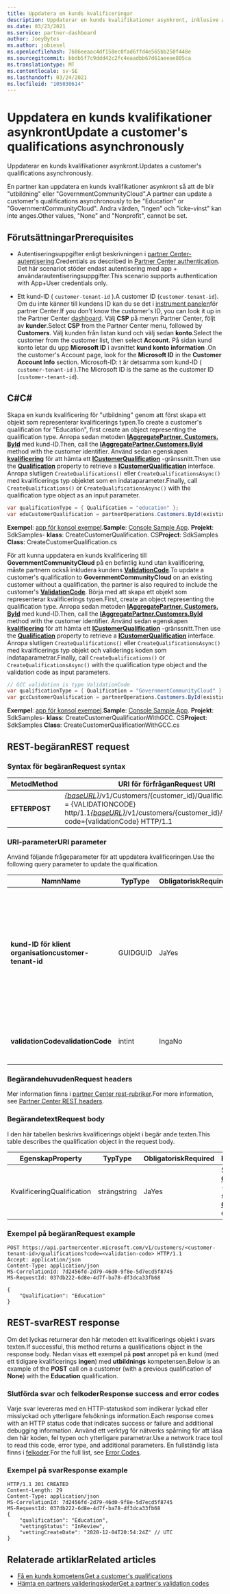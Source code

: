 ```yaml
---
title: Uppdatera en kunds kvalificeringar
description: Uppdaterar en kunds kvalifikationer asynkront, inklusive adressen som är kopplad till profilen.
ms.date: 03/23/2021
ms.service: partner-dashboard
author: JoeyBytes
ms.author: jobiesel
ms.openlocfilehash: 7606eeaac4df158ec0fad6ffd4e565bb250f448e
ms.sourcegitcommit: bbdb5f7c9ddd42c2fc4eaadbb67d61aeeae805ca
ms.translationtype: MT
ms.contentlocale: sv-SE
ms.lasthandoff: 03/24/2021
ms.locfileid: "105030614"
---
```

# <a name="update-a-customers-qualifications-asynchronously"></a><span data-ttu-id="e1a19-103">Uppdatera en kunds kvalifikationer asynkront</span><span class="sxs-lookup"><span data-stu-id="e1a19-103">Update a customer's qualifications asynchronously</span></span>

<span data-ttu-id="e1a19-104">Uppdaterar en kunds kvalifikationer asynkront.</span><span class="sxs-lookup"><span data-stu-id="e1a19-104">Updates a customer's qualifications asynchronously.</span></span>

<span data-ttu-id="e1a19-105">En partner kan uppdatera en kunds kvalifikationer asynkront så att de blir "utbildning" eller "GovernmentCommunityCloud".</span><span class="sxs-lookup"><span data-stu-id="e1a19-105">A partner can update a customer's qualifications asynchronously to be "Education" or "GovernmentCommunityCloud".</span></span> <span data-ttu-id="e1a19-106">Andra värden, "ingen" och "icke-vinst" kan inte anges.</span><span class="sxs-lookup"><span data-stu-id="e1a19-106">Other values, "None" and "Nonprofit", cannot be set.</span></span>

## <a name="prerequisites"></a><span data-ttu-id="e1a19-107">Förutsättningar</span><span class="sxs-lookup"><span data-stu-id="e1a19-107">Prerequisites</span></span>

- <span data-ttu-id="e1a19-108">Autentiseringsuppgifter enligt beskrivningen i [partner Center-autentisering](partner-center-authentication.md).</span><span class="sxs-lookup"><span data-stu-id="e1a19-108">Credentials as described in [Partner Center authentication](partner-center-authentication.md).</span></span> <span data-ttu-id="e1a19-109">Det här scenariot stöder endast autentisering med app + användarautentiseringsuppgifter.</span><span class="sxs-lookup"><span data-stu-id="e1a19-109">This scenario supports authentication with App+User credentials only.</span></span>

- <span data-ttu-id="e1a19-110">Ett kund-ID ( `customer-tenant-id` ).</span><span class="sxs-lookup"><span data-stu-id="e1a19-110">A customer ID (`customer-tenant-id`).</span></span> <span data-ttu-id="e1a19-111">Om du inte känner till kundens ID kan du se det i [instrument panelen](https://partner.microsoft.com/dashboard)för partner Center.</span><span class="sxs-lookup"><span data-stu-id="e1a19-111">If you don't know the customer's ID, you can look it up in the Partner Center [dashboard](https://partner.microsoft.com/dashboard).</span></span> <span data-ttu-id="e1a19-112">Välj **CSP** på menyn Partner Center, följt av **kunder**.</span><span class="sxs-lookup"><span data-stu-id="e1a19-112">Select **CSP** from the Partner Center menu, followed by **Customers**.</span></span> <span data-ttu-id="e1a19-113">Välj kunden från listan kund och välj sedan **konto**.</span><span class="sxs-lookup"><span data-stu-id="e1a19-113">Select the customer from the customer list, then select **Account**.</span></span> <span data-ttu-id="e1a19-114">På sidan kund konto letar du upp **Microsoft ID** i avsnittet **kund konto information** .</span><span class="sxs-lookup"><span data-stu-id="e1a19-114">On the customer's Account page, look for the **Microsoft ID** in the **Customer Account Info** section.</span></span> <span data-ttu-id="e1a19-115">Microsoft-ID: t är detsamma som kund-ID ( `customer-tenant-id` ).</span><span class="sxs-lookup"><span data-stu-id="e1a19-115">The Microsoft ID is the same as the customer ID  (`customer-tenant-id`).</span></span>

## <a name="c"></a><span data-ttu-id="e1a19-116">C\#</span><span class="sxs-lookup"><span data-stu-id="e1a19-116">C\#</span></span>

<span data-ttu-id="e1a19-117">Skapa en kunds kvalificering för "utbildning" genom att först skapa ett objekt som representerar kvalificerings typen.</span><span class="sxs-lookup"><span data-stu-id="e1a19-117">To create a customer's qualification for "Education", first create an object representing the qualification type.</span></span> <span data-ttu-id="e1a19-118">Anropa sedan metoden [**IAggregatePartner. Customers. ById**](/dotnet/api/microsoft.store.partnercenter.customers.icustomercollection.byid) med kund-ID.</span><span class="sxs-lookup"><span data-stu-id="e1a19-118">Then, call the [**IAggregatePartner.Customers.ById**](/dotnet/api/microsoft.store.partnercenter.customers.icustomercollection.byid) method with the customer identifier.</span></span> <span data-ttu-id="e1a19-119">Använd sedan egenskapen [**kvalificering**](/dotnet/api/microsoft.store.partnercenter.customers.icustomer.qualification) för att hämta ett [**ICustomerQualification**](/dotnet/api/microsoft.store.partnercenter.qualification.icustomerqualification) -gränssnitt.</span><span class="sxs-lookup"><span data-stu-id="e1a19-119">Then use the [**Qualification**](/dotnet/api/microsoft.store.partnercenter.customers.icustomer.qualification) property to retrieve a [**ICustomerQualification**](/dotnet/api/microsoft.store.partnercenter.qualification.icustomerqualification) interface.</span></span> <span data-ttu-id="e1a19-120">Anropa slutligen `CreateQualifications()` eller `CreateQualificationsAsync()` med kvalificerings typ objektet som en indataparameter.</span><span class="sxs-lookup"><span data-stu-id="e1a19-120">Finally, call `CreateQualifications()` or `CreateQualificationsAsync()` with the qualification type object as an input parameter.</span></span>

``` csharp
var qualificationType = { Qualification = "education" };
var eduCustomerQualification = partnerOperations.Customers.ById(existingCustomer.Id).Qualification.CreateQualifications(qualificationType);
```

<span data-ttu-id="e1a19-121">**Exempel**: [app för konsol exempel](https://github.com/microsoft/Partner-Center-DotNet-Samples).</span><span class="sxs-lookup"><span data-stu-id="e1a19-121">**Sample**: [Console Sample App](https://github.com/microsoft/Partner-Center-DotNet-Samples).</span></span> <span data-ttu-id="e1a19-122">**Projekt**: SdkSamples- **klass**: CreateCustomerQualification. CS</span><span class="sxs-lookup"><span data-stu-id="e1a19-122">**Project**: SdkSamples **Class**: CreateCustomerQualification.cs</span></span>

<span data-ttu-id="e1a19-123">För att kunna uppdatera en kunds kvalificering till **GovernmentCommunityCloud** på en befintlig kund utan kvalificering, måste partnern också inkludera kundens [**ValidationCode**](utility-resources.md#validationcode).</span><span class="sxs-lookup"><span data-stu-id="e1a19-123">To update a customer's qualification to **GovernmentCommunityCloud** on an existing customer without a qualification, the partner is also required to include the customer's [**ValidationCode**](utility-resources.md#validationcode).</span></span> <span data-ttu-id="e1a19-124">Börja med att skapa ett objekt som representerar kvalificerings typen.</span><span class="sxs-lookup"><span data-stu-id="e1a19-124">First, create an object representing the qualification type.</span></span> <span data-ttu-id="e1a19-125">Anropa sedan metoden [**IAggregatePartner. Customers. ById**](/dotnet/api/microsoft.store.partnercenter.customers.icustomercollection.byid) med kund-ID.</span><span class="sxs-lookup"><span data-stu-id="e1a19-125">Then, call the [**IAggregatePartner.Customers.ById**](/dotnet/api/microsoft.store.partnercenter.customers.icustomercollection.byid) method with the customer identifier.</span></span> <span data-ttu-id="e1a19-126">Använd sedan egenskapen [**kvalificering**](/dotnet/api/microsoft.store.partnercenter.customers.icustomer.qualification) för att hämta ett [**ICustomerQualification**](/dotnet/api/microsoft.store.partnercenter.qualification.icustomerqualification) -gränssnitt.</span><span class="sxs-lookup"><span data-stu-id="e1a19-126">Then use the [**Qualification**](/dotnet/api/microsoft.store.partnercenter.customers.icustomer.qualification) property to retrieve a [**ICustomerQualification**](/dotnet/api/microsoft.store.partnercenter.qualification.icustomerqualification) interface.</span></span> <span data-ttu-id="e1a19-127">Anropa slutligen `CreateQualifications()` eller `CreateQualificationsAsync()` med kvalificerings typ objekt och validerings koden som indataparametrar.</span><span class="sxs-lookup"><span data-stu-id="e1a19-127">Finally, call `CreateQualifications()` or `CreateQualificationsAsync()` with the qualification type object and the validation code as input parameters.</span></span>

``` csharp
// GCC validation is type ValidationCode
var qualificationType = { Qualification = "GovernmentCommunityCloud" };
var gccCustomerQualification = partnerOperations.Customers.ById(existingCustomer.Id).Qualification.CreateQualifications(qualificationType, gccValidation);
```

<span data-ttu-id="e1a19-128">**Exempel**: [app för konsol exempel](https://github.com/microsoft/Partner-Center-DotNet-Samples).</span><span class="sxs-lookup"><span data-stu-id="e1a19-128">**Sample**: [Console Sample App](https://github.com/microsoft/Partner-Center-DotNet-Samples).</span></span> <span data-ttu-id="e1a19-129">**Projekt**: SdkSamples- **klass**: CreateCustomerQualificationWithGCC. CS</span><span class="sxs-lookup"><span data-stu-id="e1a19-129">**Project**: SdkSamples **Class**: CreateCustomerQualificationWithGCC.cs</span></span>

## <a name="rest-request"></a><span data-ttu-id="e1a19-130">REST-begäran</span><span class="sxs-lookup"><span data-stu-id="e1a19-130">REST request</span></span>

### <a name="request-syntax"></a><span data-ttu-id="e1a19-131">Syntax för begäran</span><span class="sxs-lookup"><span data-stu-id="e1a19-131">Request syntax</span></span>

| <span data-ttu-id="e1a19-132">Metod</span><span class="sxs-lookup"><span data-stu-id="e1a19-132">Method</span></span>  | <span data-ttu-id="e1a19-133">URI för förfrågan</span><span class="sxs-lookup"><span data-stu-id="e1a19-133">Request URI</span></span>                                                                                             |
|---------|---------------------------------------------------------------------------------------------------------|
| <span data-ttu-id="e1a19-134">**EFTER**</span><span class="sxs-lookup"><span data-stu-id="e1a19-134">**POST**</span></span> | <span data-ttu-id="e1a19-135">[*{baseURL}*](partner-center-rest-urls.md)/v1/Customers/{customer_id}/Qualifications? Code = {VALIDATIONCODE} http/1.1</span><span class="sxs-lookup"><span data-stu-id="e1a19-135">[*{baseURL}*](partner-center-rest-urls.md)/v1/customers/{customer_id}/qualifications?code={validationCode} HTTP/1.1</span></span> |

### <a name="uri-parameter"></a><span data-ttu-id="e1a19-136">URI-parameter</span><span class="sxs-lookup"><span data-stu-id="e1a19-136">URI parameter</span></span>

<span data-ttu-id="e1a19-137">Använd följande frågeparameter för att uppdatera kvalificeringen.</span><span class="sxs-lookup"><span data-stu-id="e1a19-137">Use the following query parameter to update the qualification.</span></span>

| <span data-ttu-id="e1a19-138">Namn</span><span class="sxs-lookup"><span data-stu-id="e1a19-138">Name</span></span>                   | <span data-ttu-id="e1a19-139">Typ</span><span class="sxs-lookup"><span data-stu-id="e1a19-139">Type</span></span> | <span data-ttu-id="e1a19-140">Obligatorisk</span><span class="sxs-lookup"><span data-stu-id="e1a19-140">Required</span></span> | <span data-ttu-id="e1a19-141">Beskrivning</span><span class="sxs-lookup"><span data-stu-id="e1a19-141">Description</span></span>                                                                                                                                            |
|------------------------|------|----------|--------------------------------------------------------------------------------------------------------------------------------------------------------|
| <span data-ttu-id="e1a19-142">**kund-ID för klient organisation**</span><span class="sxs-lookup"><span data-stu-id="e1a19-142">**customer-tenant-id**</span></span> | <span data-ttu-id="e1a19-143">GUID</span><span class="sxs-lookup"><span data-stu-id="e1a19-143">GUID</span></span> | <span data-ttu-id="e1a19-144">Ja</span><span class="sxs-lookup"><span data-stu-id="e1a19-144">Yes</span></span>      | <span data-ttu-id="e1a19-145">Värdet är ett GUID-formaterat **kund-Tenant-ID** som gör det möjligt för åter försäljaren att filtrera resultaten för en specifik kund som tillhör åter försäljaren.</span><span class="sxs-lookup"><span data-stu-id="e1a19-145">The value is a GUID formatted **customer-tenant-id** that allows the reseller to filter the results for a given customer that belongs to the reseller.</span></span> |
| <span data-ttu-id="e1a19-146">**validationCode**</span><span class="sxs-lookup"><span data-stu-id="e1a19-146">**validationCode**</span></span>     | <span data-ttu-id="e1a19-147">int</span><span class="sxs-lookup"><span data-stu-id="e1a19-147">int</span></span>  | <span data-ttu-id="e1a19-148">Inga</span><span class="sxs-lookup"><span data-stu-id="e1a19-148">No</span></span>       | <span data-ttu-id="e1a19-149">Krävs endast för Community-molnet för myndigheter.</span><span class="sxs-lookup"><span data-stu-id="e1a19-149">Only needed for Government Community Cloud.</span></span>                                                                                                            |

### <a name="request-headers"></a><span data-ttu-id="e1a19-150">Begärandehuvuden</span><span class="sxs-lookup"><span data-stu-id="e1a19-150">Request headers</span></span>

<span data-ttu-id="e1a19-151">Mer information finns i [partner Center rest-rubriker](headers.md).</span><span class="sxs-lookup"><span data-stu-id="e1a19-151">For more information, see [Partner Center REST headers](headers.md).</span></span>

### <a name="request-body"></a><span data-ttu-id="e1a19-152">Begärandetext</span><span class="sxs-lookup"><span data-stu-id="e1a19-152">Request body</span></span>

<span data-ttu-id="e1a19-153">I den här tabellen beskrivs kvalificerings objekt i begär ande texten.</span><span class="sxs-lookup"><span data-stu-id="e1a19-153">This table describes the qualification object in the request body.</span></span>

<span data-ttu-id="e1a19-154">Egenskap</span><span class="sxs-lookup"><span data-stu-id="e1a19-154">Property</span></span> | <span data-ttu-id="e1a19-155">Typ</span><span class="sxs-lookup"><span data-stu-id="e1a19-155">Type</span></span> | <span data-ttu-id="e1a19-156">Obligatorisk</span><span class="sxs-lookup"><span data-stu-id="e1a19-156">Required</span></span> | <span data-ttu-id="e1a19-157">Beskrivning</span><span class="sxs-lookup"><span data-stu-id="e1a19-157">Description</span></span>
-------- | ---- | -------- | -----------
<span data-ttu-id="e1a19-158">Kvalificering</span><span class="sxs-lookup"><span data-stu-id="e1a19-158">Qualification</span></span> | <span data-ttu-id="e1a19-159">sträng</span><span class="sxs-lookup"><span data-stu-id="e1a19-159">string</span></span> | <span data-ttu-id="e1a19-160">Ja</span><span class="sxs-lookup"><span data-stu-id="e1a19-160">Yes</span></span> | <span data-ttu-id="e1a19-161">Strängvärdet från [**CustomerQualification**](/dotnet/api/microsoft.store.partnercenter.models.customers.customerqualification) -uppräkningen.</span><span class="sxs-lookup"><span data-stu-id="e1a19-161">The string value from the [**CustomerQualification**](/dotnet/api/microsoft.store.partnercenter.models.customers.customerqualification) enum.</span></span>

### <a name="request-example"></a><span data-ttu-id="e1a19-162">Exempel på begäran</span><span class="sxs-lookup"><span data-stu-id="e1a19-162">Request example</span></span>

```http
POST https://api.partnercenter.microsoft.com/v1/customers/<customer-tenant-id>/qualifications?code=<validation-code> HTTP/1.1
Accept: application/json
Content-Type: application/json
MS-CorrelationId: 7d2456fd-2d79-46d0-9f8e-5d7ecd5f8745
MS-RequestId: 037db222-6d8e-4d7f-ba78-df3dca33fb68

{
    "Qualification": "Education"
}

```

## <a name="rest-response"></a><span data-ttu-id="e1a19-163">REST-svar</span><span class="sxs-lookup"><span data-stu-id="e1a19-163">REST response</span></span>

<span data-ttu-id="e1a19-164">Om det lyckas returnerar den här metoden ett kvalificerings objekt i svars texten.</span><span class="sxs-lookup"><span data-stu-id="e1a19-164">If successful, this method returns a qualifications object in the response body.</span></span> <span data-ttu-id="e1a19-165">Nedan visas ett exempel på **post** anropet på en kund (med ett tidigare kvalificerings **ingen**) med **utbildnings** kompetensen.</span><span class="sxs-lookup"><span data-stu-id="e1a19-165">Below is an example of the **POST** call on a customer (with a previous qualification of **None**) with the **Education** qualification.</span></span>

### <a name="response-success-and-error-codes"></a><span data-ttu-id="e1a19-166">Slutförda svar och felkoder</span><span class="sxs-lookup"><span data-stu-id="e1a19-166">Response success and error codes</span></span>

<span data-ttu-id="e1a19-167">Varje svar levereras med en HTTP-statuskod som indikerar lyckad eller misslyckad och ytterligare felsöknings information.</span><span class="sxs-lookup"><span data-stu-id="e1a19-167">Each response comes with an HTTP status code that indicates success or failure and additional debugging information.</span></span> <span data-ttu-id="e1a19-168">Använd ett verktyg för nätverks spårning för att läsa den här koden, fel typen och ytterligare parametrar.</span><span class="sxs-lookup"><span data-stu-id="e1a19-168">Use a network trace tool to read this code, error type, and additional parameters.</span></span> <span data-ttu-id="e1a19-169">En fullständig lista finns i [felkoder](error-codes.md).</span><span class="sxs-lookup"><span data-stu-id="e1a19-169">For the full list, see [Error Codes](error-codes.md).</span></span>

### <a name="response-example"></a><span data-ttu-id="e1a19-170">Exempel på svar</span><span class="sxs-lookup"><span data-stu-id="e1a19-170">Response example</span></span>

```http
HTTP/1.1 201 CREATED
Content-Length: 29
Content-Type: application/json
MS-CorrelationId: 7d2456fd-2d79-46d0-9f8e-5d7ecd5f8745
MS-RequestId: 037db222-6d8e-4d7f-ba78-df3dca33fb68
{
    "qualification": "Education",
    "vettingStatus": "InReview",
    "vettingCreateDate": "2020-12-04T20:54:24Z" // UTC
}
```

## <a name="related-articles"></a><span data-ttu-id="e1a19-171">Relaterade artiklar</span><span class="sxs-lookup"><span data-stu-id="e1a19-171">Related articles</span></span>

- [<span data-ttu-id="e1a19-172">Få en kunds kompetens</span><span class="sxs-lookup"><span data-stu-id="e1a19-172">Get a customer's qualifications</span></span>](./get-customer-qualification-asynchronous.md)
- [<span data-ttu-id="e1a19-173">Hämta en partners valideringskoder</span><span class="sxs-lookup"><span data-stu-id="e1a19-173">Get a partner's validation codes</span></span>](get-a-partner-s-validation-codes.md)
